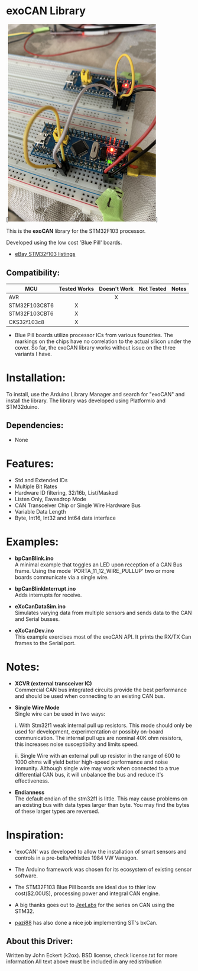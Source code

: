#  exoCAN Library 


[<img src="assets/eXoCanSingleWire.jpg" width="400px">]
<!--https://github.com/exothink/eXoCAN/assets/eXoCanXcvr.jpg 
[<img src="https://cdn-shop.adafruit.com/970x728/2021-00.jpg" width="500px">]
https://github.com/exothink/eXoCAN/blob/master/assets/eXoCanSingleWire.jpg
-->

This is the **exoCAN** library for the STM32F103 processor.  

Developed using the low cost 'Blue Pill' boards.
 * [eBay STM32f103 listings](https://www.ebay.com/sch/i.html?_from=R40&_trksid=m570.l1313&_nkw=stm32f103c8t6&_sacat=0&LH_TitleDesc=0&_osacat=0&_odkw=stm32f103+board)
 

<!-- START COMPATIBILITY TABLE -->

## Compatibility:

MCU                | Tested Works | Doesn't Work | Not Tested  | Notes
------------------ | :----------: | :----------: | :---------: | -----
AVR                |              |      X       |             |
STM32F103C8T6      |      X       |              |             | 
STM32F103CBT6      |      X       |              |             |
CKS32f103c8        |      X       |              |             |

  * Blue Pill boards utilize processor ICs from various foundries. The markings on the chips have no correlation to the actual silicon under the cover.  So far, the exoCAN library works without issue on the three variants I have.
  

<!-- END COMPATIBILITY TABLE -->

# Installation:
To install, use the Arduino Library Manager and search for "exoCAN" and install the library.  The library was developed using Platformio and STM32duino.  

## Dependencies:
 * None

# Features:
* Std and Extended IDs
* Multiple Bit Rates
* Hardware ID filtering, 32/16b, List/Masked
* Listen Only, Eavesdrop Mode
* CAN Transceiver Chip or Single Wire Hardware Bus
* Variable Data Length
* Byte, Int16, Int32 and Int64 data interface

# Examples:
* **bpCanBlink.ino**  
A minimal example that toggles an LED upon reception of a CAN Bus frame.  Using the mode 'PORTA_11_12_WIRE_PULLUP' two or more boards communicate via a single wire.

* **bpCanBlinkInterrupt.ino**   
Adds interrupts for receive.

* **eXoCanDataSim.ino**   
Simulates varying data from multiple sensors and sends data to the CAN and Serial busses.

* **eXoCanDev.ino**  
This example exercises most of the exoCAN API. It prints the RX/TX Can frames to the Serial port.

# Notes: 
* **XCVR (external transceiver IC)**  
Commercial CAN bus integrated circuits provide the best performance and should be used when connecting to an existing CAN bus.  

* **Single Wire Mode**  
Single wire can be used in two ways: 

  i. With Stm32f1 weak internal pull up resistors.  This mode should only be used for development, experimentation or possibly on-board communication.  The internal pull ups are nominal 40K ohm resistors, this increases noise susceptibilty and limits speed.  

    ii. Single Wire with an external pull up resistor in the range of 600 to 1000 ohms will yield better high-speed performance and noise immunity.  Although single wire may work when connected to a true differential CAN bus, it will unbalance the bus and reduce it's effectiveness.

* **Endianness**  
The default endian of the stm32f1 is little.  This may cause problems on an existing bus with data types larger than byte.  You may find the bytes of these larger types are reversed.



# Inspiration:

 * 'exoCAN' was developed to allow the installation of smart sensors and controls in a pre-bells/whistles 1984 VW Vanagon.  

 * The Arduino framework was chosen for its ecosystem of existing sensor software.
 * The STM32F103 Blue Pill boards are ideal due to thier low cost($2.00US), processing power and integral CAN engine.
 * A big thanks goes out to [JeeLabs](https://jeelabs.org/projects/jeeh/) for the series on CAN using the STM32.  
 * [pazi88](https://github.com/pazi88/8Ch-EGT) has also done a nice job implementing ST's bxCan.


## About this Driver:
Written by John Eckert (k2ox).
BSD license, check license.txt for more information
All text above must be included in any redistribution

